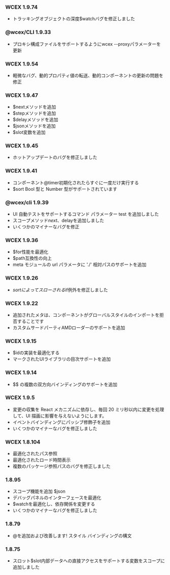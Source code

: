 <!--DESC: {icon:{name:"update",pkg:"mdi",type:"filled"},id:99} -->
### WCEX 1.9.74
- トラッキングオブジェクトの深度$watchバグを修正しました

### @wcex/CLI 1.9.33
- プロキシ構成ファイルをサポートするようにwcex --proxyパラメーターを更新

### WCEX 1.9.54
- 軽微なバグ、動的プロパティ値の転送、動的コンポーネントの更新の問題を修正

### WCEX 1.9.47
- $nextメソッドを追加
- $stepメソッドを追加
- $delayメソッドを追加
- $jsonメソッドを追加
- $slot変数を追加


### WCEX 1.9.45
- ホットアップデートのバグを修正しました

### WCEX 1.9.41
- コンポーネント@timer初期化されたらすぐに一度だけ実行する
- $sort Bool 型と Number 型がサポートされています

### @wcex/cli 1.9.39
- UI 自動テストをサポートするコマンド パラメーター test を追加しました
- スコープメソッド$next、$delayを追加しました
- いくつかのマイナーなバグを修正

### WCEX 1.9.36
- $for性能を最適化
- $path互換性の向上
- meta モジュールの url パラメータに './' 相対パスのサポートを追加


### WCEX 1.9.26
- $sortによってスローされる$if例外を修正しました

### WCEX 1.9.22
- 追加されたメタは、コンポーネントがグローバルスタイルのインポートを拒否することです
- カスタムサードパーティAMDローダーのサポートを追加

### WCEX 1.9.15
- $idの実装を最適化する
- マークされたUIライブラリの目次サポートを追加 
### WCEX 1.9.14
- $$ の複数の双方向バインディングのサポートを追加

### WCEX 1.9.5
- 変更の収集を React メカニズムに依存し、毎回 20 ミリ秒以内に変更を処理して、UI 描画に影響を与えないようにします。
- イベントバインディングにパッシブ修飾子を追加
- いくつかのマイナーなバグを修正しました

### WCEX 1.8.104
- 最適化されたパス参照
- 最適化されたロード時間表示
- 複数のパッケージ参照パスのバグを修正しました

### 1.8.95
- スコープ機能を追加 $json
- デバッグパネルのインターフェースを最適化
- $watchを最適化し、依存関係を変更する
- いくつかのマイナーなバグを修正しました

### 1.8.79
- @を追加および改善します! スタイル バインディングの構文

### 1.8.75 
- スロット$slot内部データへの直接アクセスをサポートする変数をスコープに追加しました 
